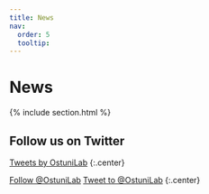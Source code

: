 ```yaml
---
title: News
nav:
  order: 5
  tooltip:
---
```


# <i class="fas fa-feather-alt"></i>News

{% include section.html %}

## Follow us on Twitter

<!-- Twitter embeds from https://publish.twitter.com/ -->

<a class="twitter-timeline" href="https://twitter.com/OstuniLab?ref_src=twsrc%5Etfw">Tweets by OstuniLab</a> <script async src="https://platform.twitter.com/widgets.js" charset="utf-8"></script>
{:.center}

<a href="https://twitter.com/OstuniLab?ref_src=twsrc%5Etfw" class="twitter-follow-button" data-show-count="false">Follow @OstuniLab</a><script async src="https://platform.twitter.com/widgets.js" charset="utf-8"></script>
<a href="https://twitter.com/intent/tweet?screen_name=OstuniLab&ref_src=twsrc%5Etfw" class="twitter-mention-button" data-show-count="false">Tweet to @OstuniLab</a><script async src="https://platform.twitter.com/widgets.js" charset="utf-8"></script>
{:.center}
